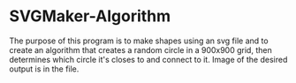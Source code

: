 # SVGMaker-Algorithm
The purpose of this program is to make shapes using an svg file and to create an algorithm that creates a random circle in a 900x900 grid, then determines which circle it's closes to and connect to it. Image of the desired output is in the file.
